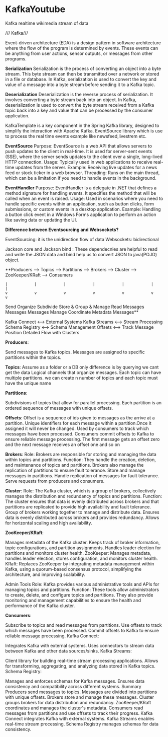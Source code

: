 # KafkaYoutube
Kafka realtime wikimedia stream of data

/// Kafka///

Event-driven architecture (EDA) is a design pattern in software architecture where the flow of the program is determined by events. These events can be anything from user actions, sensor outputs, or messages from other programs.

 **Serialization**
Serialization is the process of converting an object into a byte stream. This byte stream can then be transmitted over a network or stored in a file or database. In Kafka, serialization is used to convert the key and value of a message into a byte stream before sending it to a Kafka topic.

**Deserialization**
Deserialization is the reverse process of serialization. It involves converting a byte stream back into an object. In Kafka, deserialization is used to convert the byte stream received from a Kafka topic back into a key and value that can be processed by the consumer application.

KafkaTemplate is a key component in the Spring Kafka library, designed to simplify the interaction with Apache Kafka.
EventSource library which is use to process the real time events example like newsfeed,livestrem etc.

**EventSource**
Purpose: EventSource is a web API that allows servers to push updates to the client in real-time. It is used for server-sent events (SSE), where the server sends updates to the client over a single, long-lived HTTP connection.
Usage: Typically used in web applications to receive real-time updates from the server.
Example: Receiving live updates for a news feed or stock ticker in a web browser.
Threading: Runs on the main thread, which can be a limitation if you need to handle events in the background.

**EventHandler**
Purpose: EventHandler is a delegate in .NET that defines a method signature for handling events. It specifies the method that will be called when an event is raised.
Usage: Used in scenarios where you need to handle specific events within an application, such as button clicks, form submissions, or custom events in a desktop application.
Example: Handling a button click event in a Windows Forms application to perform an action like saving data or updating the UI.

**Difference between Eventsourcing and Websockets?**

EventSourcing: it is the unidirection flow of data
Websockets: bidirectional

Jackson core and Jackson bind : These dependecnies are helpful to read and write the JSON data and bind help us to convert JSON to java(POJO) object.

**Producers --> Topics --> Partitions --> Brokers --> Cluster --> ZooKeeper/KRaft --> Consumers

    |            |            |            |            |            |            |
    v            v            v            v            v            v            v    
  Send         Organize      Subdivide     Store &     Group &     Manage        Read
 Messages      Messages      Messages      Manage     Coordinate  Metadata     Messages**

Kafka Connect <--> External Systems
Kafka Streams <--> Stream Processing
Schema Registry <--> Schema Management
Offsets <--> Track Message Position
Detailed Flow with Clusters

**Producers**:

Send messages to Kafka topics.
Messages are assigned to specific partitions within the topics.

**Topics**:
Assume as a folder or a DB only difference is by querying we cant get the data
Logical channels that organize messages.
Each topic can have multiple partitions.
we can create n number of topics
and each topic must have the unique name

**Partitions**:

Subdivisions of topics that allow for parallel processing.
Each partition is an ordered sequence of messages with unique offsets.

**Offsets**:
Offset is a sequence of ids given to messages as the arrive at a partition.
Unique identifiers for each message within a partition.Once it assigned it will never be changed.
Used by consumers to track which messages have been processed.
Consumers commit offsets to Kafka to ensure reliable message processing.
The first message gets an offset zero and the next message receives an offset one and so on

**Brokers**:
Role: Brokers are responsible for storing and managing the data within topics and partitions.
Function: They handle the creation, deletion, and maintenance of topics and partitions. Brokers also manage the replication of partitions to ensure fault tolerance.
Store and manage messages in partitions.
Handle replication of messages for fault tolerance.
Serve requests from producers and consumers.

**Cluster**:
Role: The Kafka cluster, which is a group of brokers, collectively manages the distribution and redundancy of topics and partitions.
Function: The cluster ensures that data is evenly distributed across brokers and that partitions are replicated to provide high availability and fault tolerance.
Group of brokers working together to manage and distribute data.
Ensures data is evenly distributed across brokers and provides redundancy.
Allows for horizontal scaling and high availability.

**ZooKeeper/KRaft**:

Manages metadata of the Kafka cluster.
Keeps track of broker information, topic configurations, and partition assignments.
Handles leader election for partitions and monitors cluster health.
ZooKeeper: Manages metadata, handles leader election, stores configuration, and monitors cluster health.
KRaft: Replaces ZooKeeper by integrating metadata management within Kafka, using a quorum-based consensus protocol, simplifying the architecture, and improving scalability.

Admin Tools
Role: Kafka provides various administrative tools and APIs for managing topics and partitions.
Function: These tools allow administrators to create, delete, and configure topics and partitions. They also provide monitoring and management capabilities to ensure the health and performance of the Kafka cluster.

**Consumers**:

Subscribe to topics and read messages from partitions.
Use offsets to track which messages have been processed.
Commit offsets to Kafka to ensure reliable message processing.
Kafka Connect:

Integrates Kafka with external systems.
Uses connectors to stream data between Kafka and other data sources/sinks.
Kafka Streams:

Client library for building real-time stream processing applications.
Allows for transforming, aggregating, and analyzing data stored in Kafka topics.
Schema Registry:

Manages and enforces schemas for Kafka messages.
Ensures data consistency and compatibility across different systems.
Summary
Producers send messages to topics.
Messages are divided into partitions with unique offsets.
Brokers store and manage these messages.
Cluster groups brokers for data distribution and redundancy.
ZooKeeper/KRaft coordinates and manages the cluster's metadata.
Consumers read messages from partitions and use offsets to track their progress.
Kafka Connect integrates Kafka with external systems.
Kafka Streams enables real-time stream processing.
Schema Registry manages schemas for data consistency.
